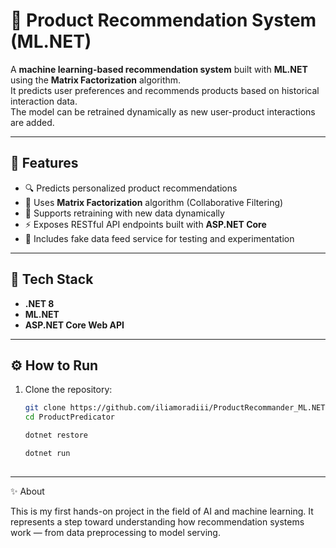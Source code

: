 # 🧠 Product Recommendation System (ML.NET)

A **machine learning-based recommendation system** built with **ML.NET** using the **Matrix Factorization** algorithm.  
It predicts user preferences and recommends products based on historical interaction data.  
The model can be retrained dynamically as new user-product interactions are added.

---

## 🚀 Features

- 🔍 Predicts personalized product recommendations  
- 🧩 Uses **Matrix Factorization** algorithm (Collaborative Filtering)  
- 🔁 Supports retraining with new data dynamically  
- ⚡ Exposes RESTful API endpoints built with **ASP.NET Core**  
- 🧪 Includes fake data feed service for testing and experimentation  

---

## 🧱 Tech Stack

- **.NET 8**  
- **ML.NET**  
- **ASP.NET Core Web API**  

---

## ⚙️ How to Run

1. Clone the repository:
   ```bash
   git clone https://github.com/iliamoradiii/ProductRecommander_ML.NET.git
   cd ProductPredicator

   dotnet restore

   dotnet run
  

---

✨ About

This is my first hands-on project in the field of AI and machine learning.
It represents a step toward understanding how recommendation systems work — from data preprocessing to model serving.
   

